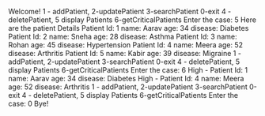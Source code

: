 Welcome!
1 - addPatient, 2-updatePatient 3-searchPatient 0-exit
4 - deletePatient, 5 display Patients 6-getCriticalPatients
Enter the case: 5
Here are the patient Details
Patient Id: 1 name: Aarav age: 34 disease: Diabetes
Patient Id: 2 name: Sneha age: 28 disease: Asthma
Patient Id: 3 name: Rohan age: 45 disease: Hypertension
Patient Id: 4 name: Meera age: 52 disease: Arthritis
Patient Id: 5 name: Kabir age: 39 disease: Migraine
1 - addPatient, 2-updatePatient 3-searchPatient 0-exit
4 - deletePatient, 5 display Patients 6-getCriticalPatients
Enter the case: 6
High - Patient Id: 1 name: Aarav age: 34 disease: Diabetes
High - Patient Id: 4 name: Meera age: 52 disease: Arthritis
1 - addPatient, 2-updatePatient 3-searchPatient 0-exit
4 - deletePatient, 5 display Patients 6-getCriticalPatients
Enter the case: 0
Bye!
